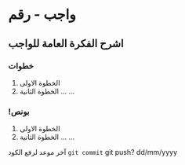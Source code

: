 
# واجب  - رقم
## اشرح الفكرة العامة للواجب
### خطوات 
1. الخطوة الاولى
2. الخطوة الثانية
...
...

### !بونص 
1. الخطوة الاولى
2. الخطوة الثانية
...
...

آخر موعد لرفع الكود  `git commit` git push? 
dd/mm/yyyy
